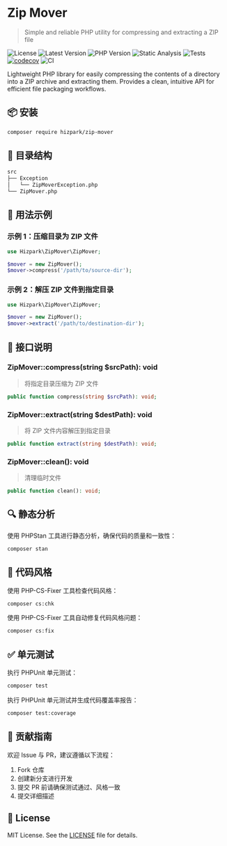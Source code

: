# Zip Mover

> Simple and reliable PHP utility for compressing and extracting a ZIP file

![License](https://img.shields.io/github/license/hizpark/zip-mover?style=flat-square)
![Latest Version](https://img.shields.io/packagist/v/hizpark/zip-mover?style=flat-square)
![PHP Version](https://img.shields.io/badge/php-8.2--8.4-blue?style=flat-square)
![Static Analysis](https://img.shields.io/badge/static_analysis-PHPStan-blue?style=flat-square)
![Tests](https://img.shields.io/badge/tests-PHPUnit-brightgreen?style=flat-square)
[![codecov](https://codecov.io/gh/hizpark/zip-mover/branch/main/graph/badge.svg)](https://codecov.io/gh/hizpark/zip-mover)
![CI](https://github.com/hizpark/zip-mover/actions/workflows/ci.yml/badge.svg?style=flat-square)

Lightweight PHP library for easily compressing the contents of a directory into a ZIP archive and extracting them. Provides a clean, intuitive API for efficient file packaging workflows.

## 📦 安装

```bash
composer require hizpark/zip-mover
```

## 📂 目录结构

```txt
src
├── Exception
│   └── ZipMoverException.php
└── ZipMover.php
```

## 🚀 用法示例

### 示例 1：压缩目录为 ZIP 文件

```php
use Hizpark\ZipMover\ZipMover;

$mover = new ZipMover();
$mover->compress('/path/to/source-dir');
```

### 示例 2：解压 ZIP 文件到指定目录

```php
use Hizpark\ZipMover\ZipMover;

$mover = new ZipMover();
$mover->extract('/path/to/destination-dir');
```

## 📐 接口说明

### ZipMover::compress(string $srcPath): void

> 将指定目录压缩为 ZIP 文件

```php
public function compress(string $srcPath): void;
```

### ZipMover::extract(string $destPath): void

> 将 ZIP 文件内容解压到指定目录

```php
public function extract(string $destPath): void;
```

### ZipMover::clean(): void

> 清理临时文件

```php
public function clean(): void;
```

## 🔍 静态分析

使用 PHPStan 工具进行静态分析，确保代码的质量和一致性：

```bash
composer stan
```

## 🎯 代码风格

使用 PHP-CS-Fixer 工具检查代码风格：

```bash
composer cs:chk
```

使用 PHP-CS-Fixer 工具自动修复代码风格问题：

```bash
composer cs:fix
```

## ✅ 单元测试

执行 PHPUnit 单元测试：

```bash
composer test
```

执行 PHPUnit 单元测试并生成代码覆盖率报告：

```bash
composer test:coverage
```

## 🤝 贡献指南

欢迎 Issue 与 PR，建议遵循以下流程：

1. Fork 仓库
2. 创建新分支进行开发
3. 提交 PR 前请确保测试通过、风格一致
4. 提交详细描述

## 📜 License

MIT License. See the [LICENSE](LICENSE) file for details.
